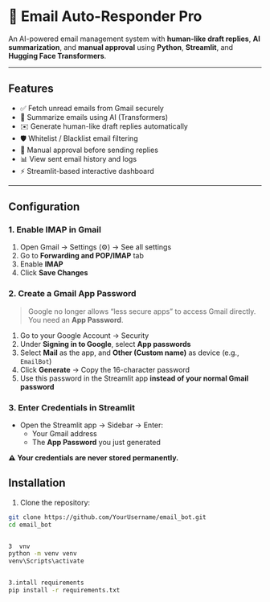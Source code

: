 # 📧 Email Auto-Responder Pro

An AI-powered email management system with **human-like draft replies**, **AI summarization**, and **manual approval** using **Python**, **Streamlit**, and **Hugging Face Transformers**.

---




## Features

- ✅ Fetch unread emails from Gmail securely  
- 🤖 Summarize emails using AI (Transformers)  
- ✉️ Generate human-like draft replies automatically  
- 🛡️ Whitelist / Blacklist email filtering  
- 📝 Manual approval before sending replies  
- 📊 View sent email history and logs  
- ⚡ Streamlit-based interactive dashboard  

---
## Configuration

### 1. Enable IMAP in Gmail
1. Open Gmail → Settings (⚙️) → See all settings  
2. Go to **Forwarding and POP/IMAP** tab  
3. Enable **IMAP**  
4. Click **Save Changes**

### 2. Create a Gmail App Password
> Google no longer allows “less secure apps” to access Gmail directly. You need an **App Password**.

1. Go to your Google Account → Security  
2. Under **Signing in to Google**, select **App passwords**  
3. Select **Mail** as the app, and **Other (Custom name)** as device (e.g., `EmailBot`)  
4. Click **Generate** → Copy the 16-character password  
5. Use this password in the Streamlit app **instead of your normal Gmail password**

### 3. Enter Credentials in Streamlit
- Open the Streamlit app → Sidebar → Enter:  
  - Your Gmail address  
  - The **App Password** you just generated  

**⚠️ Your credentials are never stored permanently.**




## Installation

1. Clone the repository:
```bash
git clone https://github.com/YourUsername/email_bot.git
cd email_bot


3  vnv
python -m venv venv
venv\Scripts\activate 


3.intall requirements
pip install -r requirements.txt









